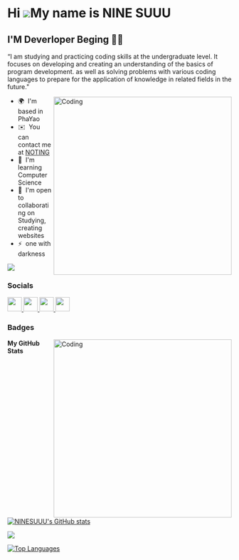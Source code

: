 Hi ![](https://user-images.githubusercontent.com/18350557/176309783-0785949b-9127-417c-8b55-ab5a4333674e.gif)My name is NINE SUUU
=================================================================================================================================

I'M Deverloper Beging 👨‍🎓
---------------------------

“I am studying and practicing coding skills at the undergraduate level. It focuses on developing and creating an understanding of the basics of program development. as well as solving problems with various coding languages ​​to prepare for the application of knowledge in related fields in the future."

<img align="right" alt="Coding" width="400" src="https://media.tenor.com/RwpAY9p76VsAAAAi/no-sleep.gif">

* 🌍  I'm based in PhaYao
* ✉️  You can contact me at [NOTING](mailto:NOTING)
* 🧠  I'm learning Computer Science
* 🤝  I'm open to collaborating on Studying, creating websites
* ⚡  one with darkness

<a href="https://www.github.com/NINESUUU" target="_blank" rel="noreferrer"><img
src="https://img.shields.io/github/followers/NINESUUU?logo=github&style=for-the-badge&color=f97316&labelColor=1c1917" /></a>

### Socials

<p align="left"> <a href="https://discord.com/users/actfool" target="_blank" rel="noreferrer"> <picture> <source media="(prefers-color-scheme: dark)" srcset="https://raw.githubusercontent.com/danielcranney/readme-generator/main/public/icons/socials/discord-dark.svg" /> <source media="(prefers-color-scheme: light)" srcset="https://raw.githubusercontent.com/danielcranney/readme-generator/main/public/icons/socials/discord.svg" /> <img src="https://raw.githubusercontent.com/danielcranney/readme-generator/main/public/icons/socials/discord.svg" width="32" height="32" /> </picture> </a> <a href="https://www.facebook.com/profile.php?id=100086619301593" target="_blank" rel="noreferrer"> <picture> <source media="(prefers-color-scheme: dark)" srcset="https://raw.githubusercontent.com/danielcranney/readme-generator/main/public/icons/socials/facebook-dark.svg" /> <source media="(prefers-color-scheme: light)" srcset="https://raw.githubusercontent.com/danielcranney/readme-generator/main/public/icons/socials/facebook.svg" /> <img src="https://raw.githubusercontent.com/danielcranney/readme-generator/main/public/icons/socials/facebook.svg" width="32" height="32" /> </picture> </a> <a href="https://www.github.com/NINESUUU" target="_blank" rel="noreferrer"> <picture> <source media="(prefers-color-scheme: dark)" srcset="https://raw.githubusercontent.com/danielcranney/readme-generator/main/public/icons/socials/github-dark.svg" /> <source media="(prefers-color-scheme: light)" srcset="https://raw.githubusercontent.com/danielcranney/readme-generator/main/public/icons/socials/github.svg" /> <img src="https://raw.githubusercontent.com/danielcranney/readme-generator/main/public/icons/socials/github.svg" width="32" height="32" /> </picture> </a> <a href="http://www.instagram.com/rcn.pm/" target="_blank" rel="noreferrer"> <picture> <source media="(prefers-color-scheme: dark)" srcset="https://raw.githubusercontent.com/danielcranney/readme-generator/main/public/icons/socials/instagram-dark.svg" /> <source media="(prefers-color-scheme: light)" srcset="https://raw.githubusercontent.com/danielcranney/readme-generator/main/public/icons/socials/instagram.svg" /> <img src="https://raw.githubusercontent.com/danielcranney/readme-generator/main/public/icons/socials/instagram.svg" width="32" height="32" /> </picture> </a></p>





### Badges   
<img align="right" alt="Coding" width="400" src="https://i.gifer.com/XOsX.gif">

<b>My GitHub Stats</b>

<a href="http://www.github.com/NINESUUU"><img src="https://github-readme-stats.vercel.app/api?username=NINESUUU&show_icons=true&hide=&count_private=true&title_color=f97316&text_color=ffffff&icon_color=f97316&bg_color=1c1917&hide_border=true&show_icons=true" alt="NINESUUU's GitHub stats" /></a>

<a href="http://www.github.com/NINESUUU"><img src="https://github-readme-streak-stats.herokuapp.com/?user=NINESUUU&stroke=ffffff&background=1c1917&ring=f97316&fire=f97316&currStreakNum=ffffff&currStreakLabel=f97316&sideNums=ffffff&sideLabels=ffffff&dates=ffffff&hide_border=true" /></a>

<a href="https://github.com/NINESUUU" align="left"><img src="https://github-readme-stats.vercel.app/api/top-langs/?username=NINESUUU&langs_count=10&title_color=f97316&text_color=ffffff&icon_color=f97316&bg_color=1c1917&hide_border=true&locale=en&custom_title=Top%20%Languages" alt="Top Languages" /></a>

